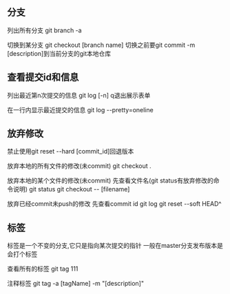 分支
------------

列出所有分支
git branch -a

切换到某分支
git checkout [branch name]
切换之前要git commit -m [description]到当前分支的git本地仓库

查看提交id和信息
------------

列出最近第n次提交的信息
git log [-n]
q退出展示表单

在一行内显示最近提交的信息
git log --pretty=oneline

放弃修改
------------
禁止使用git reset --hard [commit_id]回退版本

放弃本地的所有文件的修改(未commit)
git checkout .

放弃本地的某个文件的修改(未commit)
先查看文件名(git status有放弃修改的命令说明)
git status
git checkout -- [filename]

放弃已经commit未push的修改
先查看commit id
git log
git reset --soft HEAD^

标签
------------
标签是一个不变的分支,它只是指向某次提交的指针
一般在master分支发布版本是会打个标签

查看所有的标签
git tag 111

注释标签
git tag -a [tagName] -m "[description]"
